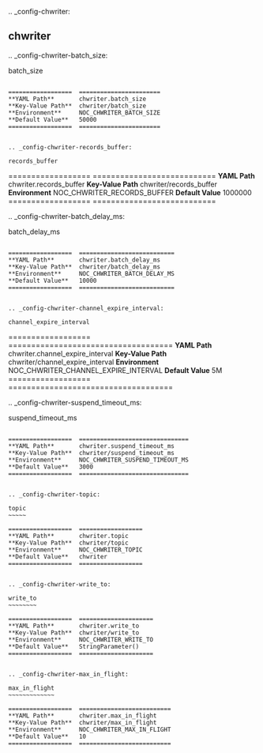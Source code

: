 .. _config-chwriter:

chwriter
--------


.. _config-chwriter-batch_size:

batch_size
~~~~~~~~~~

==================  =======================
**YAML Path**       chwriter.batch_size
**Key-Value Path**  chwriter/batch_size
**Environment**     NOC_CHWRITER_BATCH_SIZE
**Default Value**   50000
==================  =======================


.. _config-chwriter-records_buffer:

records_buffer
~~~~~~~~~~~~~~

==================  ===========================
**YAML Path**       chwriter.records_buffer
**Key-Value Path**  chwriter/records_buffer
**Environment**     NOC_CHWRITER_RECORDS_BUFFER
**Default Value**   1000000
==================  ===========================


.. _config-chwriter-batch_delay_ms:

batch_delay_ms
~~~~~~~~~~~~~~

==================  ===========================
**YAML Path**       chwriter.batch_delay_ms
**Key-Value Path**  chwriter/batch_delay_ms
**Environment**     NOC_CHWRITER_BATCH_DELAY_MS
**Default Value**   10000
==================  ===========================


.. _config-chwriter-channel_expire_interval:

channel_expire_interval
~~~~~~~~~~~~~~~~~~~~~~~

==================  ====================================
**YAML Path**       chwriter.channel_expire_interval
**Key-Value Path**  chwriter/channel_expire_interval
**Environment**     NOC_CHWRITER_CHANNEL_EXPIRE_INTERVAL
**Default Value**   5M
==================  ====================================


.. _config-chwriter-suspend_timeout_ms:

suspend_timeout_ms
~~~~~~~~~~~~~~~~~~

==================  ===============================
**YAML Path**       chwriter.suspend_timeout_ms
**Key-Value Path**  chwriter/suspend_timeout_ms
**Environment**     NOC_CHWRITER_SUSPEND_TIMEOUT_MS
**Default Value**   3000
==================  ===============================


.. _config-chwriter-topic:

topic
~~~~~

==================  ==================
**YAML Path**       chwriter.topic
**Key-Value Path**  chwriter/topic
**Environment**     NOC_CHWRITER_TOPIC
**Default Value**   chwriter
==================  ==================


.. _config-chwriter-write_to:

write_to
~~~~~~~~

==================  =====================
**YAML Path**       chwriter.write_to
**Key-Value Path**  chwriter/write_to
**Environment**     NOC_CHWRITER_WRITE_TO
**Default Value**   StringParameter()
==================  =====================


.. _config-chwriter-max_in_flight:

max_in_flight
~~~~~~~~~~~~~

==================  ==========================
**YAML Path**       chwriter.max_in_flight
**Key-Value Path**  chwriter/max_in_flight
**Environment**     NOC_CHWRITER_MAX_IN_FLIGHT
**Default Value**   10
==================  ==========================


